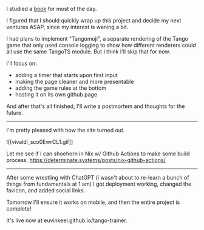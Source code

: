 I studied a [book](https://www.amazon.com/Beyond-Cracking-Coding-Interview-Successfully/dp/195570600X) for most of the day.

I figured that I should quickly wrap up this project and decide my next ventures ASAP, since my interest is waning a bit.

I had plans to implement "Tangomoji", a separate rendering of the Tango game that only used console logging to show how different renderers could all use the same TangoTS module. But I think I'll skip that for now.

I'll focus on:
* adding a timer that starts upon first input
* making the page cleaner and more presentable
* adding the game rules at the bottom
* hosting it on its own github page

And after that's all finished, I'll write a postmortem and thoughts for the future.

----

I'm pretty pleased with how the site turned out.

![[vivaldi_sco0EwrCL1.gif]]

Let me see if I can shoehorn in Nix w/ Github Actions to make some build process.
https://determinate.systems/posts/nix-github-actions/

---

After some wrestling with ChatGPT (i wasn't about to re-learn a bunch of things from fundamentals at 1 am) I got deployment working, changed the favicon, and added social links.

Tomorrow I'll ensure it works on mobile, and then the entire project is complete!

It's live now at euvinkeel.github.io/tango-trainer.